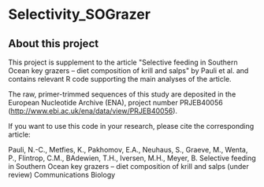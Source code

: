 # Selectivity_SOGrazer

## About this project
This project is supplement to the article "Selective feeding in Southern Ocean key grazers – diet composition of krill and salps" by Pauli et al. and contains relevant R code supporting the main analyses of the article.

The raw, primer-trimmed sequences of this study are deposited in the European Nucleotide Archive (ENA), project number PRJEB40056 (http://www.ebi.ac.uk/ena/data/view/PRJEB40056).

If you want to use this code in your research, please cite the corresponding article:

Pauli, N.-C., Metfies, K., Pakhomov, E.A., Neuhaus, S., Graeve, M., Wenta, P., Flintrop, C.M., BAdewien, T.H., Iversen, M.H., Meyer, B. Selective feeding in Southern Ocean key grazers – diet composition of krill and salps (under review) Communications Biology
